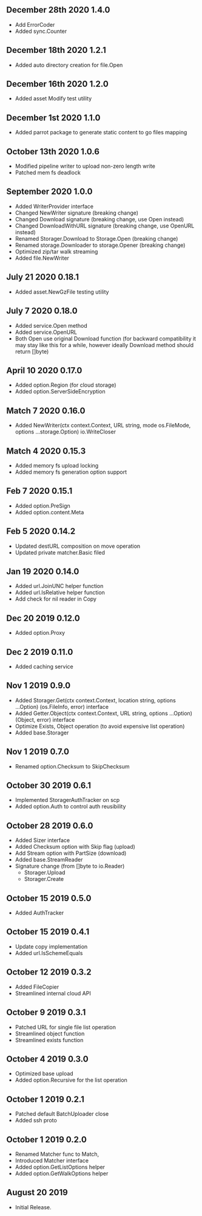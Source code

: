 ## December 28th 2020 1.4.0
   * Add ErrorCoder
   * Added sync.Counter
   
## December 18th 2020 1.2.1
  * Added auto directory creation for file.Open

## December 16th 2020 1.2.0
  * Added asset Modify test utility
  
## December 1st 2020 1.1.0
  * Added parrot package to generate static content to go files mapping

## October 13th 2020 1.0.6
  * Modified pipeline writer to upload non-zero length write
  * Patched mem fs deadlock
  
## September 2020 1.0.0
  * Added WriterProvider interface
  * Changed NewWriter signature (breaking change)
  * Changed Download signature (breaking change, use Open instead)
  * Changed DownloadWithURL signature (breaking change, use OpenURL instead)
  * Renamed Storager.Download to Storage.Open  (breaking change)
  * Renamed storage.Downloader to storage.Opener  (breaking change)
  * Optimized zip/tar walk streaming
  * Added file.NewWriter
    
## July 21 2020 0.18.1
  * Added asset.NewGzFile testing utility


## July 7 2020 0.18.0
  * Added service.Open method
  * Added service.OpenURL 
  * Both Open use original Download function (for backward compatibility it may stay like this for a while,  however ideally Download method should return []byte)

## April 10 2020 0.17.0
  * Added option.Region (for cloud storage)
  * Added option.ServerSideEncryption
  
## Match 7 2020 0.16.0
  * Added NewWriter(ctx context.Context, URL string, mode os.FileMode, options ...storage.Option) io.WriteCloser
  
## Match 4 2020 0.15.3
  * Added memory fs upload locking
  * Added memory fs generation option support

## Feb 7 2020 0.15.1
  * Added option.PreSign
  * Added option.content.Meta
  
## Feb 5 2020 0.14.2
  * Updated destURL composition on move operation
  * Updated private matcher.Basic filed

## Jan 19 2020 0.14.0
  * Added url.JoinUNC helper function
  * Added url.IsRelative helper function
  * Add check for nil reader in Copy
      
## Dec 20 2019 0.12.0
  * Added option.Proxy 

## Dec 2 2019 0.11.0
  * Added caching service 

## Nov 1 2019 0.9.0
  * Added Storager.Get(ctx context.Context, location string, options ...Option) (os.FileInfo, error) interface
  * Added Getter.Object(ctx context.Context, URL string, options ...Option) (Object, error) interface
  * Optimize Exists, Object operation (to avoid expensive list operation)
  * Added base.Storager

## Nov 1 2019 0.7.0
  * Renamed option.Checksum to SkipChecksum
    
## October 30 2019 0.6.1
  * Implemented StoragerAuthTracker on scp 
  * Added option.Auth to control auth reusibility

## October 28 2019 0.6.0
  * Added Sizer interface
  * Added Checksum option with Skip flag (upload)
  * Add Stream option with PartSize (download)
  * Added base.StreamReader
  * Signature change (from []byte to io.Reader)
     - Storager.Upload
     - Storager.Create

## October 15 2019 0.5.0
  * Added AuthTracker

## October 15 2019 0.4.1
  * Update copy implementation
  * Added url.IsSchemeEquals

## October 12 2019 0.3.2
  * Added FileCopier 
  * Streamlined internal cloud API
  
## October 9 2019 0.3.1
  * Patched URL for single file list operation
  * Streamlined object function 
  * Streamlined exists function
  
## October 4 2019 0.3.0
  * Optimized base upload
  * Added option.Recursive for the list operation
    
## October 1 2019 0.2.1

  * Patched default BatchUploader close
  * Added ssh proto

## October 1 2019 0.2.0

  * Renamed Matcher func to Match,
  * Introduced Matcher interface
  * Added option.GetListOptions helper
  * Added option.GetWalkOptions helper


## August 20 2019

  * Initial Release.

